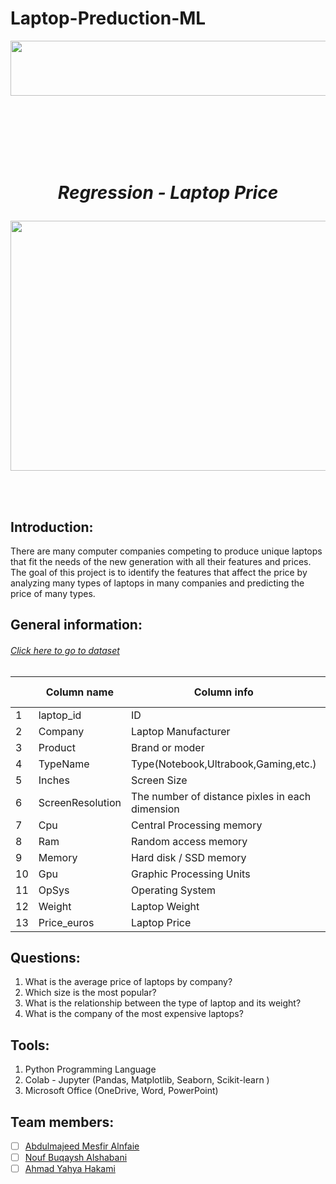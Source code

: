 # Laptop-Preduction-ML
<img align="right" width="600" height="88" src="https://user-images.githubusercontent.com/90325060/143451566-329ef167-ee74-4980-a480-111845082bfe.PNG">


\
&nbsp;
\
&nbsp;

\
&nbsp;
\
&nbsp;


 # <p  align="center">  *Regression - Laptop Price* </p>

<p align="center">
  <img width="560" height="400" src='https://user-images.githubusercontent.com/90325060/143448928-4e2e8eb1-32eb-4254-9f6e-df341ea57c7c.png'>
</p>


\
&nbsp;

## Introduction:
There are many computer companies competing to produce unique laptops that fit the needs of the new generation with all their features and prices. The goal of this project is to identify the features that affect the price by analyzing many types of laptops in many companies and predicting the price of many types.

## General information:
 ###### [Click here to go to dataset](https://www.kaggle.com/muhammetvarl/laptop-price/)
|  | Column name | Column info  | Column type |
|-- |--|--| --|
|1| laptop_id | ID  | int64 |
|2|Company|Laptop Manufacturer|object|
|3|Product|Brand or moder|object|
|4|TypeName|Type(Notebook,Ultrabook,Gaming,etc.)|object|
|5|Inches|Screen Size|float64|
|6|ScreenResolution|The number of distance pixles in each dimension|object|
|7|Cpu|Central Processing memory|object|
|8|Ram|Random access memory|object|
|9|Memory|Hard disk / SSD memory|object|
|10|Gpu|Graphic Processing Units|object|
|11|OpSys|Operating System|object|
|12|Weight|Laptop Weight|object|
|13|Price_euros|Laptop Price|float64|



## Questions: <br/>
 1. What is the average price of laptops by company?
 2. Which size is the most popular?
 3. What is the relationship between the type of laptop and its weight?
 4. What is the company of the most expensive laptops?


## Tools:
1. Python Programming Language
2. Colab - Jupyter (Pandas, Matplotlib, Seaborn, Scikit-learn )
3. Microsoft Office (OneDrive, Word, PowerPoint)


## Team members:
- [ ]  [Abdulmajeed Mesfir Alnfaie](https://github.com/AbdulamjeedAlnefaie)
- [ ]  [Nouf Buqaysh Alshabani](https://github.com/Noufalshabani)
- [ ]  [Ahmad Yahya Hakami](https://github.com/AhmadHakami)

